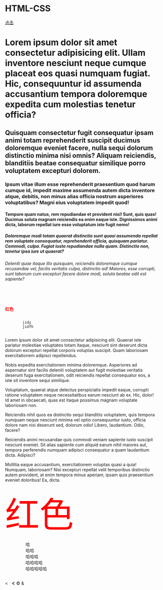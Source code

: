 # HTML-CSS
<!DOCTYPE html>
<html lang="en">
<head>
    <meta charset="UTF-8"> <!--指定网页的字符编码-->
    <meta http-equiv="X-UA-Compatible" content="IE=edge"><!--设置：若浏览器采用ie浏览器，则使用edge内核-->
    <meta name="viewport" content="width=device-width, initial-scale=1.0"><!--手机端的配置-->
    <title>Document</title><!--网页的相关标题-->
</head>
<body>
    <!-- 超链接 -->
    <a href="https://www.baidu.com" title="百度">点击</a>
    <!--h元素的使用-->
        <!--可以使用 h$6>lorem 的格式生成六组h系列的元素，以乱序假文为文本内容进行填充-->
    <h1>Lorem ipsum dolor sit amet consectetur adipisicing elit. Ullam inventore nesciunt neque cumque placeat eos quasi numquam fugiat. Hic, consequuntur id assumenda accusantium tempora doloremque expedita cum molestias tenetur officia?</h1>
    <h2>Quisquam consectetur fugit consequatur ipsam animi totam reprehenderit suscipit ducimus doloremque eveniet facere, nulla sequi dolorum distinctio minima nisi omnis? Aliquam reiciendis, blanditiis beatae consequatur similique porro voluptatem excepturi dolorem.</h2>
    <h3>Ipsum vitae illum esse reprehenderit praesentium quod harum cumque id, impedit maxime assumenda autem dicta inventore atque, debitis, non minus alias officia nostrum asperiores voluptatibus? Magni eius voluptatem impedit quod!</h3>
    <h4>Tempore quam natus, rem repudiandae et provident nisi! Sunt, quis quas! Ducimus soluta magnam reiciendis ea enim eaque iste. Dignissimos animi dicta, laborum repellat iure esse voluptatum iste fugit nemo!</h4>
    <h5>Doloremque modi totam quaerat distinctio sunt quasi assumenda repellat rem voluptate consequatur, reprehenderit officia, quisquam pariatur. Commodi, culpa. Fugiat iusto repudiandae nulla quam. Distinctio non, tenetur ipsa iure ut quaerat?</h5>
    <h6>Deleniti quae itaque illo quisquam, reiciendis doloremque cumque recusandae vel, facilis veritatis culpa, distinctio ad! Maiores, esse corrupti, sunt laborum cum excepturi facere dolore modi, soluta beatae odit est sapiente?</h6>
    <!--code元素的使用-->
        <!--当使用whit-space:pre;的CSS相关样式时，code代码区域内的代码将呈源码形式显示再网页之上-->
    <code style="white-space:pre;">
        <h3 style="color:red;">红色</h3>
        jidy
        jidfh
    </code>
    <!--p元素创建段落-->
        <!--可以采用 p*6>lorem 的形式创建六个段落-->
    <p>Lorem ipsum dolor sit amet consectetur adipisicing elit. Quaerat iste pariatur molestiae voluptates totam itaque, nesciunt sint deserunt dicta dolorum excepturi repellat corporis voluptas suscipit. Quam laboriosam exercitationem adipisci repellendus.</p>
    <p>Nobis expedita exercitationem minima doloremque. Asperiores ad aspernatur sint facilis deleniti voluptatem aut fugit molestiae veritatis deserunt fuga exercitationem, odit reiciendis repellat consequatur eos, a iste sit inventore sequi similique.</p>
    <p>Voluptatum, quaerat atque delectus perspiciatis impedit eaque, corrupti ratione voluptatem neque necessitatibus earum nesciunt ab ex. Hic, dolor! Id amet in obcaecati, quas est itaque possimus magnam voluptate laboriosam non.</p>
    <p>Reiciendis nihil quos ea distinctio sequi blanditiis voluptatem, quis tempora numquam neque nesciunt minima vel optio consequuntur iusto, officia dolore nam nisi deserunt sed, dolorum odio! Libero, laudantium. Odio, facere?</p>
    <p>Reiciendis animi recusandae quis commodi veniam sapiente iusto suscipit nesciunt eveniet. Sit alias sapiente cum aliquid earum nihil maiores aut, tempora perferendis numquam adipisci consequatur a quam laudantium dicta. Adipisci?</p>
    <p>Mollitia eaque accusantium, exercitationem voluptas quasi a quia! Numquam, laboriosam? Nisi excepturi repellat velit temporibus distinctio autem provident, at enim tempora minus aperiam, ipsam quis praesentium eveniet doloribus! Ea, dicta.</p>
    <!--span元素 用来为不需要元素的相关内容，设置CSS样式-->
    <span style="color:red; font-size: 3cm;">红色</span>
    <!--pre 预格式化文本元素-->
        <!--此元素的本质是浏览器为其默认设置了相关的样式  whit-space:pre;-->
    <pre>
        哈
        哈哈
        哈哈哈
        哈哈哈哈
        哈哈哈哈哈
    </pre>
    <!--一些常见的实体字符 HTML Entity-->
        <!--小于符号  空格符号   大于符号   版权符号   &符号-->
    &lt;  &nbsp;   &angsph;  &copy;   &amp;
    
</body>
</html>
